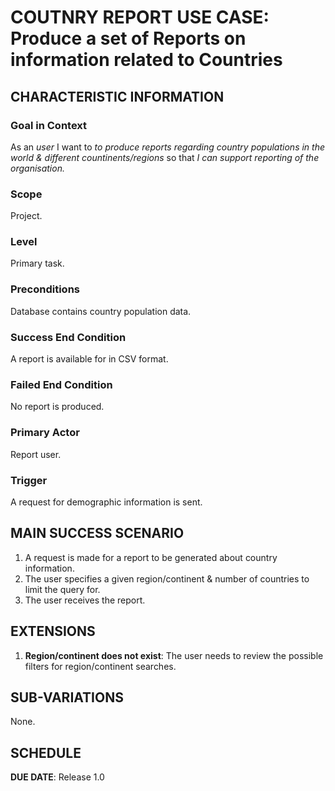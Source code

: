 # COUTNRY REPORT USE CASE: Produce a set of Reports on information related to Countries

## CHARACTERISTIC INFORMATION

### Goal in Context

As an *user* I want to *to produce reports regarding country populations in the world & different countinents/regions* so that *I can support reporting of the organisation.*

### Scope

Project.

### Level

Primary task.

### Preconditions

Database contains country population data.

### Success End Condition

A report is available for in CSV format.

### Failed End Condition

No report is produced.

### Primary Actor

Report user.

### Trigger

A request for demographic information is sent.

## MAIN SUCCESS SCENARIO

1. A request is made for a report to be generated about country information.
2. The user specifies a given region/continent & number of countries to limit the query for.
3. The user receives the report.

## EXTENSIONS

1. **Region/continent does not exist**:
    The user needs to review the possible filters for region/continent searches.

## SUB-VARIATIONS

None.

## SCHEDULE

**DUE DATE**: Release 1.0